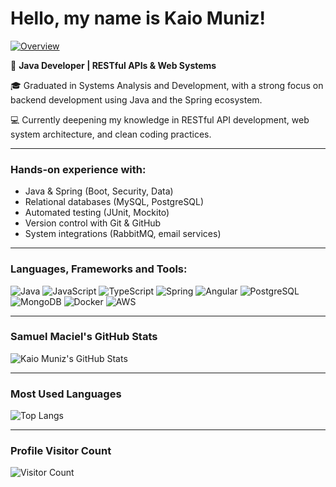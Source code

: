 # Hello, my name is Kaio Muniz!

[![Overview](https://img.shields.io/badge/-KaioMuniz-blue?style=for-the-badge&logo=github)](https://github.com/KaioMuniz)

🚀 **Java Developer | RESTful APIs & Web Systems**

🎓 Graduated in Systems Analysis and Development, with a strong focus on backend development using Java and the Spring ecosystem.

💻 Currently deepening my knowledge in RESTful API development, web system architecture, and clean coding practices.

---

### Hands-on experience with:

- Java & Spring (Boot, Security, Data)
- Relational databases (MySQL, PostgreSQL)
- Automated testing (JUnit, Mockito)
- Version control with Git & GitHub
- System integrations (RabbitMQ, email services)

---

### Languages, Frameworks and Tools:

<img alt="Java" src="https://img.shields.io/badge/-Java-007396?style=flat-square&logo=java&logoColor=white" />
<img alt="JavaScript" src="https://img.shields.io/badge/-JavaScript-F7DF1E?style=flat-square&logo=javascript&logoColor=black" />
<img alt="TypeScript" src="https://img.shields.io/badge/-TypeScript-3178C6?style=flat-square&logo=typescript&logoColor=white" />
<img alt="Spring" src="https://img.shields.io/badge/-Spring-6DB33F?style=flat-square&logo=spring&logoColor=white" />
<img alt="Angular" src="https://img.shields.io/badge/-Angular-DD0031?style=flat-square&logo=angular&logoColor=white" />
<img alt="PostgreSQL" src="https://img.shields.io/badge/-PostgreSQL-336791?style=flat-square&logo=postgresql&logoColor=white" />
<img alt="MongoDB" src="https://img.shields.io/badge/-MongoDB-47A248?style=flat-square&logo=mongodb&logoColor=white" />
<img alt="Docker" src="https://img.shields.io/badge/-Docker-2496ED?style=flat-square&logo=docker&logoColor=white" />
<img alt="AWS" src="https://img.shields.io/badge/-AWS-232F3E?style=flat-square&logo=amazonaws&logoColor=white" />

---

### Samuel Maciel's GitHub Stats

![Kaio Muniz's GitHub Stats](https://github-readme-stats.vercel.app/api?username=KaioMuniz&show_icons=true&count_private=true&theme=radical)

---

### Most Used Languages

![Top Langs](https://github-readme-stats.vercel.app/api/top-langs/?username=KaioMuniz&layout=compact&theme=radical)

---

### Profile Visitor Count

![Visitor Count](https://profile-counter.glitch.me/KaioMuniz/count.svg)
